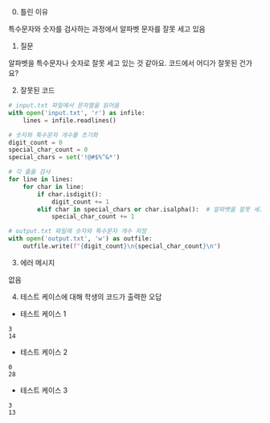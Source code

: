 0. 틀린 이유

특수문자와 숫자를 검사하는 과정에서 알파벳 문자를 잘못 세고 있음

1. 질문

알파벳을 특수문자나 숫자로 잘못 세고 있는 것 같아요. 코드에서 어디가 잘못된 건가요?

2. 잘못된 코드

```python
# input.txt 파일에서 문자열을 읽어옴
with open('input.txt', 'r') as infile:
    lines = infile.readlines()

# 숫자와 특수문자 개수를 초기화
digit_count = 0
special_char_count = 0
special_chars = set('!@#$%^&*')

# 각 줄을 검사
for line in lines:
    for char in line:
        if char.isdigit():
            digit_count += 1
        elif char in special_chars or char.isalpha():  # 알파벳을 잘못 세고 있음
            special_char_count += 1

# output.txt 파일에 숫자와 특수문자 개수 저장
with open('output.txt', 'w') as outfile:
    outfile.write(f"{digit_count}\n{special_char_count}\n")
```

3. 에러 메시지

없음

4. 테스트 케이스에 대해 학생의 코드가 출력한 오답

- 테스트 케이스 1

```
3
14
```

- 테스트 케이스 2

```
0
28
```

- 테스트 케이스 3

```
3
13
```